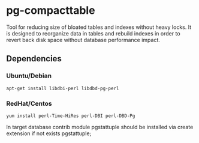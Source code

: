 # pg-compacttable

Tool for reducing size of bloated tables and indexes without heavy locks. It is designed to reorganize data in tables and rebuild indexes in order to revert back disk space without database performance impact.

## Dependencies

### Ubuntu/Debian
```apt-get install libdbi-perl libdbd-pg-perl```

### RedHat/Centos
```yum install perl-Time-HiRes perl-DBI perl-DBD-Pg```

In target database contrib module pgstattuple should be installed via create extension if not exists pgstattuple;
